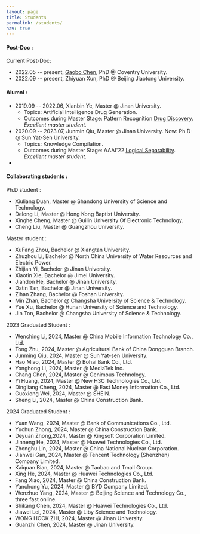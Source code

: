 ```yaml
---
layout: page
title: Students
permalink: /students/
nav: true
---
```


#### Post-Doc :

Current Post-Doc:

- 2022.05 -- present, [Gaobo Chen](https://uk.linkedin.com/in/gaobo-chen-8b7483110), PhD @ Coventry University.
- 2022.09 -- present, Zhiyuan Xun, PhD @ Beijing Jiaotong University.

#### Alumni :

- 2019.09 -- 2022.06, Xianbin Ye, Master @ Jinan University.
  - Topics: Artificial Intelligence Drug Generation.
  - Outcomes during Master Stage: Pattern Recognition [Drug Discovery](https://www.sciencedirect.com/science/article/abs/pii/S0031320322001406). *Excellent master student.*
- 2020.09 -- 2023.07, Junmin Qiu, Master @ Jinan University. Now: Ph.D @ Sun Yat-Sen University.
  - Topics: Knowledge Compilation.
  - Outcomes during Master Stage: AAAI'22 [Logical Separability](https://doi.org/10.1609/aaai.v36i5.20529). *Excellent master student.*
 - 



#### Collaborating students : 

Ph.D student :

- Xiuliang Duan, Master @ Shandong University of Science and Technology.
- Delong Li, Master @ Hong Kong Baptist University.
- Xinghe Cheng, Master @ Guilin University Of Electronic Technology.
- Cheng Liu, Master @ Guangzhou University.



Master student :


- XuFang Zhou, Bachelor @ Xiangtan University.
- Zhuzhou Li, Bachelor @ North China University of Water Resources and Electric Power.
- Zhijian Yi, Bachelor @ Jinan University.
- Xiaotin Xie, Bachelor @ Jimei University.
- Jiandon He, Bachelor @ Jinan University.
- Datin Tan, Bachelor @ Jinan University.
- Zihan Zhang, Bachelor @ Foshan University.
- Min Zhan, Bachelor @ Changsha University of Science & Technology.
- Yue Xu, Bachelor @ Hunan University of Science and Technology.
- Jin Ton, Bachelor @ Changsha University of Science & Technology.

2023 Graduated Student :
- Wenching Li, 2024, Master @ China Mobile Information Technology Co., Ltd.
- Tong Zhu, 2024, Master @ Agricultural Bank of China Dongguan Branch.
- Junming Qiu, 2024, Master @ Sun Yat-sen University.
- Hao Miao, 2024, Master @ Bohai Bank Co., Ltd.
- Yonghong Li, 2024, Master @ MediaTek Inc.
- Chang Chen, 2024, Master @ Genimous Technology.
- Yi Huang, 2024, Master @ New H3C Technologies Co., Ltd.
- Dingliang Cheng, 2024, Master @ East Money Information Co., Ltd.
- Guoxiong Wei, 2024, Master @ SHEIN.
- Sheng Li, 2024, Master @ China Construction Bank.

2024 Graduated Student :
- Yuan Wang, 2024, Master @ Bank of Communications Co., Ltd.
- Yuchun Zhong, 2024, Master @ China Construction Bank.
- Deyuan Zhong,2024, Master @ Kingsoft Corporation Limited.
- Jinneng He, 2024, Master @ Huawei Technologies Co., Ltd.
- Zhonghu Lin, 2024, Master @ China National Nuclear Corporation.
- Jianwei Gan, 2024, Master @ Tencent Technology (Shenzhen) Company Limited.
- Kaiquan Bian, 2024, Master @ Taobao and Tmall Group.
- Xing He, 2024, Master @ Huawei Technologies Co., Ltd.
- Fang Xiao, 2024, Master @ China Construction Bank.
- Yanchong Yu, 2024, Master @ BYD Company Limited.
- Wenzhuo Yang, 2024, Master @ Beijing Science and Technology Co., three fast online.
- Shikang Chen, 2024, Master @ Huawei Technologies Co., Ltd.
- Jiawei Lei, 2024, Master @ Liby Science and Technology.
- WONG HOCK ZHI, 2024, Master @ Jinan University.
- Guanzhi Chen, 2024, Master @ Jinan University.

